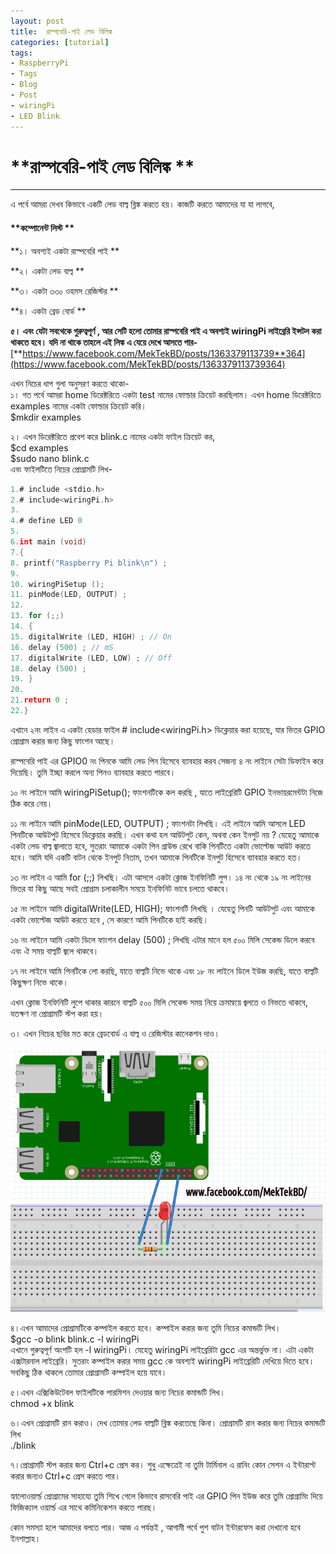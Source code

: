 ```yaml
---
layout: post
title:  রাস্পবেরি-পাই লেড বিলিঙ্ক
categories: [tutorial]
tags:
- RaspberryPi
- Tags
- Blog
- Post
- wiringPi
- LED Blink
---
```


# **রাস্পবেরি-পাই লেড বিলিঙ্ক **

---

এ পর্বে আমরা দেখব কিভাবে একটি লেড বাল্ব ব্লিঙ্ক করতে হয়। কাজটি করতে আমাদের যা যা লাগবে,

#### **কম্পোনেন্ট লিস্ট ** 

**১। অবশ্যই একটা রাস্পবেরি পাই **

**২। একটা লেড বাল্ব **

**৩। একটা ৩৩০ ওহমস রেজিস্টর **

**৪। একটা ব্রেড বোর্ড **

**৫। এবং যেটা সবথেকে গুরুত্বপূর্ণ , আর সেটি হলো তোমার রাস্পবেরি পাই এ অবশ্যই wiringPi লাইব্রেরি ইন্সটল করা থাকতে হবে। যদি না থাকে তাহলে এই লিঙ্ক এ যেয়ে দেখে আসতে পার-**[**https://www.facebook.com/MekTekBD/posts/1363379113739**364](https://www.facebook.com/MekTekBD/posts/1363379113739364)

এখন নিচের ধাপ গুলা অনুসরণ করতে থাকো-  
১। গত পর্বে আমরা home ডিরেক্টরিতে একটা test নামের ফোল্ডার ক্রিয়েট করছিলাম। এখন home ডিরেক্টরিতে examples নামের একটা ফোল্ডার ক্রিয়েট করি।  
$mkdir examples

২। এখন ডিরেক্টরিতে প্রবেশ করে blink.c নামের একটা ফাইল ক্রিয়েট কর,  
$cd examples  
$sudo nano blink.c  
এবং ফাইলটিতে নিচের প্রোগ্রামটি লিখ-

```c
1.# include <stdio.h>
2.# include<wiringPi.h>
3.
4.# define LED 0
5.
6.int main (void)
7.{
8. printf("Raspberry Pi blink\n") ;
9.
10. wiringPiSetup ();
11. pinMode(LED, OUTPUT) ;
12.
13. for (;;)
14. {
15. digitalWrite (LED, HIGH) ; // On
16. delay (500) ; // mS
17. digitalWrite (LED, LOW) ; // Off
18. delay (500) ;
19. }
20.
21.return 0 ;
22.}
```

এখানে ২নং লাইন এ একটা হেডার ফাইল \# include&lt;wiringPi.h&gt; ডিক্লেয়ার করা হয়েছে, যার ভিতর GPIO প্রোগ্রাম করার জন্য কিছু ফাংশন আছে।

রাস্পবেরি পাই এর GPIO0 নং পিনকে আমি লেড পিন হিসেবে ব্যাবহার করব সেজন্য ৪ নং লাইনে সেটা ডিফাইন করে দিয়েছি। তুমি ইচ্ছা করলে অন্য পিনও ব্যাবহার করতে পারবে।

১০ নং লাইনে আমি wiringPiSetup\(\); ফাংশনটিকে কল করছি , যাতে লাইব্রেরিটি GPIO ইনভায়রমেন্টটা নিজে ঠিক করে নেয়।

১১ নং লাইনে আমি pinMode\(LED, OUTPUT\) ; ফাংশনটা লিখছি। এই লাইনে আমি আসলে LED পিনটিকে আউটপুট হিসেবে ডিক্লেয়ার করছি। এখন কথা হল আউটপুট কেন, অথবা কেন ইনপুট নয় ? যেহেতু আমাকে একটা লেড বাল্ব জ্বালাতে হবে, সুতরাং আমাকে একটা পিন গ্রাউন্ড রেখে বাকি পিনটিতে একটা ভোল্টেজ আউট করতে হবে। আমি যদি একটি বাটন থেকে ইনপুট নিতাম, তখন আমাকে পিনটিকে ইনপুট হিসেবে ব্যাবহার করতে হত।

১৩ নং লাইন এ আমি for \(;;\) লিখছি। এটা আসলে একটা ক্লোজ ইনফিনিটি লুপ। ১৪ নং থেকে ১৯ নং লাইনের ভিতর যা কিছু আছে সবই প্রোগ্রাম চলাকালীন সময়ে ইনফিনিট ভাবে চলতে থাকবে।

১৫ নং লাইনে আমি digitalWrite\(LED, HIGH\); ফাংশনটি লিখছি । যেহেতু পিনটি আউটপুট এবং আমাকে একটা ভোল্টেজ আউট করতে হবে , সে কারণে আমি পিনটিকে হাই করছি।

১৬ নং লাইনে আমি একটা ডিলে ফাংশন delay \(500\) ; লিখছি এটার মানে হল ৫০০ মিলি সেকেন্ড ডিলে করবে এবং ঐ সময় বাল্বটি জ্বলে থাকবে।

১৭ নং লাইনে আমি পিনটিকে লো করছি, যাতে বাল্বটি নিভে থাকে এবং ১৮ নং লাইনে ডিলে ইউজ করছি, যাতে বাল্বটি কিছুক্ষণ নিভে থাকে।

এখন ক্লোজ ইনফিনিটি লুপে থাকার কারনে বাল্বটি ৫০০ মিলি সেকেন্ড সময় নিয়ে ক্রমান্বয়ে জ্বলতে ও নিভতে থাকবে, যতক্ষণ না প্রোগ্রামটি স্টপ করা হয়।

৩। এখন নিচের ছবির মত করে ব্রেডবোর্ড এ বাল্ব ও রেজিস্টার কানেকশন দাও।

![](https://raw.githubusercontent.com/MekTekBD/saif/gh-pages/_posts/assets/Selection_008.png)

৪।এখন আমাদের প্রোগ্রামটিকে কম্পাইল করতে হবে। কম্পাইল করার জন্য তুমি নিচের কমান্ডটি লিখ।  
$gcc -o blink blink.c -l wiringPi  
এখানে গুরুত্বপূর্ণ অংশটি হল -l wiringPi। যেহেতু wiringPi লাইব্রেরিটা gcc এর অন্তর্ভুক্ত না। এটা একটা এক্সটারনাল লাইব্রেরি। সুতরাং কম্পাইল করার সময় gcc কে অবশ্যই wiringPi লাইব্রেরিটি দেখিয়ে দিতে হবে। সবকিছু ঠিক থাকলে তোমার প্রোগ্রামটি কম্পাইল হয়ে যাবে।

৫।এখন এক্সিকিউটেবল ফাইলটিকে পারমিশন দেওয়ার জন্য নিচের কমান্ডটি লিখ।  
chmod +x blink

৬।এখন প্রোগ্রামটি রান করাও। দেখ তোমার লেড বাল্বটি ব্লিঙ্ক করতেছে কিনা। প্রোগ্রামটি রান করার জন্য নিচের কমান্ডটি লিখ  
./blink

৭।প্রোগ্রামটি স্টপ করার জন্য Ctrl+c প্রেস কর। শুধু এক্ষেত্রেই না তুমি টার্মিনাল এ রানিং কোন সেশন এ ইন্টারাপ্ট করার জন্যও Ctrl+c প্রেস করতে পার।

হ্যালোওয়ার্ল্ড প্রোগ্রামের সাহায্যে তুমি শিখে গেলে কিভাবে রাসবেরি পাই এর GPIO পিন ইউজ করে তুমি প্রোগ্রামিং দিয়ে ফিজিক্যাল ওয়ার্ল্ড এর সাথে কমিনিকেশন করতে পারছ।

কোন সমস্যা হলে আমাদের বলতে পার। আজ এ পর্যন্তই , আগামী পর্বে পুশ বাটন ইন্টারফেস করা দেখানো হবে ইনশাল্লাহ।

